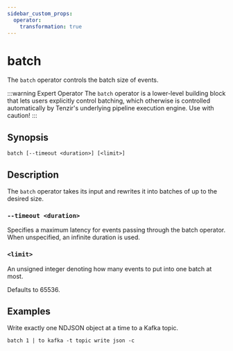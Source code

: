 ```yaml
---
sidebar_custom_props:
  operator:
    transformation: true
---
```


# batch

The `batch` operator controls the batch size of events.

:::warning Expert Operator
The `batch` operator is a lower-level building block that lets users explicitly
control batching, which otherwise is controlled automatically by Tenzir's
underlying pipeline execution engine. Use with caution!
:::

## Synopsis

```
batch [--timeout <duration>] [<limit>]
```

## Description

The `batch` operator takes its input and rewrites it into batches of up to the
desired size.

### `--timeout <duration>`

Specifies a maximum latency for events passing through the batch operator. When
unspecified, an infinite duration is used.

### `<limit>`

An unsigned integer denoting how many events to put into one batch at most.

Defaults to 65536.

## Examples

Write exactly one NDJSON object at a time to a Kafka topic.

```
batch 1 | to kafka -t topic write json -c
```
